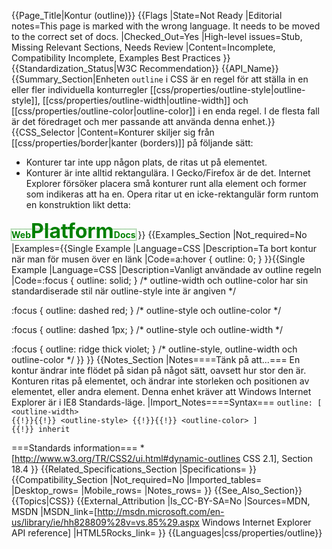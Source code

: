 {{Page_Title|Kontur (outline)}}
{{Flags
|State=Not Ready
|Editorial notes=This page is marked with the wrong language. It needs to be moved to the correct set of docs.
|Checked_Out=Yes
|High-level issues=Stub, Missing Relevant Sections, Needs Review
|Content=Incomplete, Compatibility Incomplete, Examples Best Practices
}}
{{Standardization_Status|W3C Recommendation}}
{{API_Name}}
{{Summary_Section|Enheten <code>outline</code> i CSS är en regel för att ställa in en eller fler individuella konturregler [[css/properties/outline-style|outline-style]], [[css/properties/outline-width|outline-width]] och [[css/properties/outline-color|outline-color]] i en enda regel. I de flesta fall är det föredraget och mer passande att använda denna enhet.}}
{{CSS_Selector
|Content=Konturer skiljer sig från [[css/properties/border|kanter (borders)]] på följande sätt:

* Konturer tar inte upp någon plats, de ritas ut på elementet.
* Konturer är inte alltid rektangulära. I Gecko/Firefox är de det. Internet Explorer försöker placera små konturer runt alla element och former som indikeras att ha en. Opera ritar ut en icke-rektangulär form runtom en konstruktion likt detta:

<strong style="color: green; outline: 1px dotted;">Web<span style="font-size: xx-large;">Platform</span>Docs</strong>
}}
{{Examples_Section
|Not_required=No
|Examples={{Single Example
|Language=CSS
|Description=Ta bort kontur när man för musen över en länk
|Code=a:hover { outline: 0; }
}}{{Single Example
|Language=CSS
|Description=Vanligt användade av outline regeln
|Code=:focus { outline: solid; } /* outline-width och outline-color har sin standardiserade stil när outline-style inte är angiven */

:focus { outline: dashed red; } /* outline-style och outline-color */

:focus { outline: dashed 1px; } /* outline-style och outline-width */

:focus { outline: ridge thick violet; } /* outline-style, outline-width och outline-color */
}}
}}
{{Notes_Section
|Notes====Tänk på att...===
En kontur ändrar inte flödet på sidan på något sätt, oavsett hur stor den är. Konturen ritas på elementet, och ändrar inte storleken och positionen av elementet, eller andra element.
Denna enhet kräver att Windows Internet Explorer är i
IE8 Standards-läge.
|Import_Notes====Syntax===
<code>outline:  [ &lt;outline-width&gt; {{!}}{{!}} &lt;outline-style&gt; {{!}}{{!}} &lt;outline-color&gt; ] {{!}} inherit</code>

===Standards information===
*[http://www.w3.org/TR/CSS2/ui.html#dynamic-outlines CSS 2.1], Section 18.4
}}
{{Related_Specifications_Section
|Specifications=
}}
{{Compatibility_Section
|Not_required=No
|Imported_tables=
|Desktop_rows=
|Mobile_rows=
|Notes_rows=
}}
{{See_Also_Section}}
{{Topics|CSS}}
{{External_Attribution
|Is_CC-BY-SA=No
|Sources=MDN, MSDN
|MSDN_link=[http://msdn.microsoft.com/en-us/library/ie/hh828809%28v=vs.85%29.aspx Windows Internet Explorer API reference]
|HTML5Rocks_link=
}}
{{Languages|css/properties/outline}}